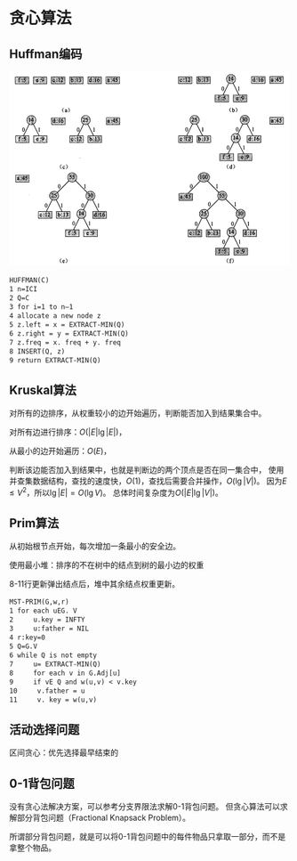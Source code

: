 # 贪心算法

## Huffman编码

![哈夫曼树构造过程](images/huffman-tree.png)

```pesu
HUFFMAN(C) 
1 n=ICI 
2 Q=C 
3 for i=1 to n—1 
4 allocate a new node z 
5 z.left = x = EXTRACT-MIN(Q) 
6 z.right = y = EXTRACT-MIN(Q) 
7 z.freq = x. freq + y. freq 
8 INSERT(Q, z) 
9 return EXTRACT-MIN(Q) 
```

## Kruskal算法

对所有的边排序，从权重较小的边开始遍历，判断能否加入到结果集合中。

对所有边进行排序：$O(|E|\lg |E|)$，

从最小的边开始遍历：$O(E)$，

判断该边能否加入到结果中，也就是判断边的两个顶点是否在同一集合中，
使用并查集数据结构，查找的速度快，$O(1)$，查找后需要合并操作，$O(\lg |V|)$。
因为$E \le V^2$，所以$\lg|E| = O(\lg V)$。
总体时间复杂度为$O(|E|\lg |V|)$。

## Prim算法

从初始根节点开始，每次增加一条最小的安全边。

使用最小堆：排序的不在树中的结点到树的最小边的权重

8-11行更新弹出结点后，堆中其余结点权重更新。

```pesu
MST-PRIM(G,w,r) 
1 for each uEG. V 
2     u.key = INFTY 
3     u:father = NIL 
4 r:key=0 
5 Q=G.V 
6 while Q is not empty
7     u= EXTRACT-MIN(Q) 
8     for each v in G.Adj[u] 
9     if vE Q and w(u,v) < v.key 
10     v.father = u
11     v. key = w(u,v) 
```

## 活动选择问题

区间贪心：优先选择最早结束的

## 0-1背包问题

没有贪心法解决方案，可以参考分支界限法求解0-1背包问题。
但贪心算法可以求解部分背包问题（Fractional Knapsack Problem）。

所谓部分背包问题，就是可以将0-1背包问题中的每件物品只拿取一部分，而不是拿整个物品。
